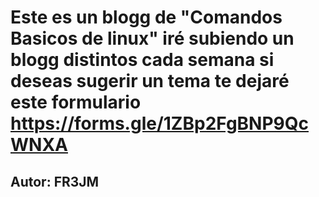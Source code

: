 # Este es un blogg de "Comandos Basicos de linux" iré subiendo un blogg distintos cada semana si deseas sugerir un tema te dejaré este formulario https://forms.gle/1ZBp2FgBNP9QcWNXA
## Autor: FR3JM
